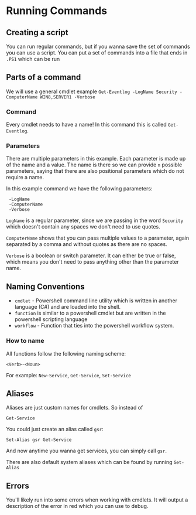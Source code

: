 # Running Commands

## Creating a script

You can run regular commands, but if you wanna save the set of commands you
can use a script. You can put a set of commands into a file that ends in `.PS1`
which can be run

## Parts of a command

We will use a general cmdlet example `Get-Eventlog -LogName Security -ComputerName WIN8,SERVER1 -Verbose`

### Command

Every cmdlet needs to have a name! In this command this is called `Get-Eventlog`.

### Parameters

There are multiple parameters in this example. Each parameter is made up of the
name and a value. The name is there so we can provide `n` possible parameters, 
saying that there are also positional parameters which do not require a name.

In this example command we have the following parameters:

```
 -LogName 
 -ComputerName
 -Verbose
```

`LogName` is a regular parameter, since we are passing in the word `Security` 
which doesn't contain any spaces we don't need to use quotes.

`ComputerName` shows that you can pass multiple values to a parameter, again
separated by a comma and without quotes as there are no spaces.

`Verbose` is a boolean or switch parameter. It can either be true or false, 
which means you don't need to pass anything other than the parameter name.

## Naming Conventions

- `cmdlet` - Powershell command line utility which is written in another language 
    (C#) and are loaded into the shell.
- `function` is similar to a powershell cmdlet but are written in the powershell
    scripting language
- `workflow` - Function that ties into the powershell workflow system.

### How to name
All functions follow the following naming scheme:

`<Verb>-<Noun>`

For example: `New-Service`, `Get-Service`, `Set-Service`

## Aliases

Aliases are just custom names for cmdlets. So instead of 

`Get-Service`

You could just create an alias called `gsr`:

`Set-Alias gsr Get-Service`

And now anytime you wanna get services, you can simply call `gsr`.

There are also default system aliases which can be found by running `Get-Alias`

## Errors

You'll likely run into some errors when working with cmdlets. It will output 
a description of the error in red which you can use to debug.